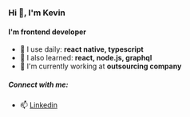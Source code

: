 ### Hi 👋, I'm Kevin
#### I'm frontend developer

- 💬 I use daily: **react native, typescript**
- 🌿 I also learned: **react, node.js, graphql**
- 🏢 I'm currently working at **outsourcing company**

##### Connect with me:

- 📫 [Linkedin](https://www.linkedin.com/in/natasha-rios)
